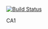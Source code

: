 [![Build Status](https://travis-ci.org/AlexanderSarson/CA1.svg?branch=master)](https://travis-ci.org/AlexanderSarson/CA1)

CA1
